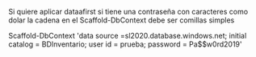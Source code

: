 
Si quiere aplicar dataafirst si tiene una contraseña con caracteres como dolar la cadena en el Scaffold-DbContext debe ser comillas simples

Scaffold-DbContext 'data source =sl2020.database.windows.net; initial catalog = BDInventario; user id = prueba; password = Pa$$w0rd2019' 
